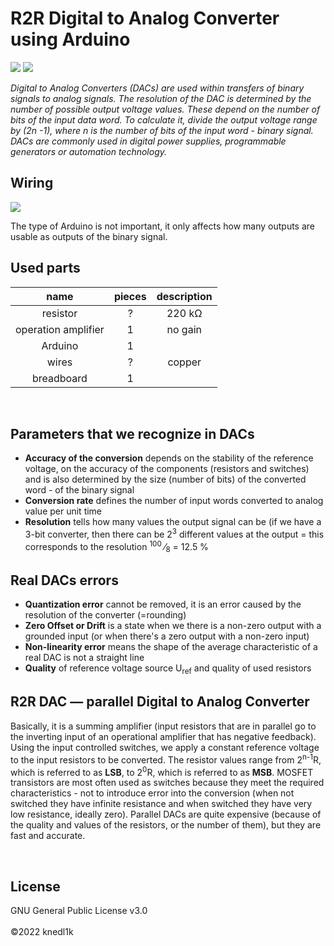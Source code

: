 <!--<?xml version="1.0" encoding="UTF-16"?>-->
<h1>R2R Digital to Analog Converter using Arduino</h1>
<p align="left">
    <a alt="License" href="https://github.com/knedl1k/R2R_Arduino/blob/main/LICENSE">
        <img src="https://img.shields.io/badge/License-GNU%20v3.0-informational"/></a>
    <img src="https://img.shields.io/badge/HW-Arduino-brightgreen"/>
</p>
<i>Digital to Analog Converters (DACs) are used within transfers of binary signals to analog signals. The resolution of
    the DAC is determined by the number of possible output voltage values. These depend on the number of bits of the
    input data word. To calculate it, divide the output voltage range by (2n -1), where n is the number of bits of the
    input word - binary signal. DACs are commonly used in digital power supplies, programmable generators or automation
    technology.</i>
<br>
<h2>Wiring</h2>
<img src="illustration/wiring.png">

The type of Arduino is not important, it only affects how many outputs are usable as outputs of the binary signal.
<br>
<h2>Used parts</h2>
<table>
    <thead>
    <tr>
        <th style="text-align: center">name</th>
        <th style="text-align: center">pieces</th>
        <th style="text-align: center">description</th>
    </tr>
    </thead>
    <tbody>
    <tr>
        <td style="text-align: center">resistor</td>
        <td style="text-align: center">?</td>
        <td style="text-align: center">220 k&#8486;</td>
    </tr>
    <tr>
        <td style="text-align: center">operation amplifier</td>
        <td style="text-align: center">1</td>
        <td style="text-align: center">no gain</td>
    </tr>
    <tr>
        <td style="text-align: center">Arduino</td>
        <td style="text-align: center">1</td>
    </tr>
    <tr>
        <td style="text-align: center">wires</td>
        <td style="text-align: center">?</td>
        <td style="text-align: center">copper</td>
    </tr>
    <tr>
        <td style="text-align: center">breadboard</td>
        <td style="text-align: center">1</td>
    </tr>
    </tbody>
</table>
<br>
<h2>Parameters that we recognize in DACs</h2>
<ul>
    <li><b>Accuracy of the conversion</b> depends on the stability of the reference voltage, on the accuracy of the
        components (resistors and switches) and is also determined by the size (number of bits) of the converted word -
        of the binary signal
    </li>
    <li><b>Conversion rate</b> defines the number of input words converted to analog value per unit time</li>
    <li><b>Resolution</b> tells how many values the output signal can be (if we have a 3-bit converter, then there can
        be 2<sup>3</sup> different values at the output = this corresponds to the resolution <sup>100</sup> &frasl;<sub>8</sub>
        = 12.5 %
    </li>
</ul>
<h2>Real DACs errors</h2>
<ul>
    <li><b>Quantization error</b> cannot be removed, it is an error caused by the resolution of the converter
        (=rounding)
    </li>
    <li><b>Zero Offset or Drift</b> is a state when we there is a non-zero output with a grounded input (or when there's
        a zero output with a non-zero input)
    </li>
    <li><b>Non-linearity error</b> means the shape of the average characteristic of a real DAC is not a straight line
    </li>
    <li><b>Quality</b> of reference voltage source U<sub>ref</sub> and quality of used resistors</li>
</ul>
<h2>R2R DAC &mdash; parallel Digital to Analog Converter</h2>
<p>Basically, it is a summing amplifier (input resistors that are in parallel go to the inverting input of an
    operational amplifier that
    has negative feedback). Using the input controlled switches, we apply a constant reference voltage to the input
    resistors to be converted. The resistor values range from 2<sup>n-1</sup>R, which is referred to as <b>LSB</b>, to 2<sup>0</sup>R,
    which is referred
    to as <b>MSB</b>. MOSFET transistors are most often used as switches because they meet the required characteristics
    - not
    to introduce error into the conversion (when not switched they have infinite resistance and when switched they have
    very low resistance, ideally zero). Parallel DACs are quite expensive (because of the quality and values of the
    resistors, or the number of them), but they are fast and accurate.</p>
<br>
<h2>License</h2>
GNU General Public License v3.0
<br><br>
©2022 knedl1k
